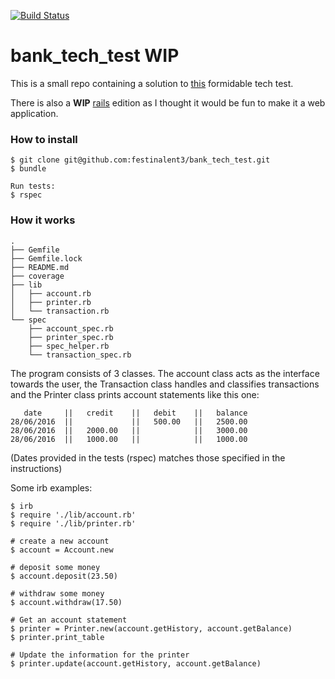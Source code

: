 [![Build Status](https://travis-ci.org/festinalent3/bank_tech_test.svg?branch=master)](https://travis-ci.org/festinalent3/bank_tech_test)

# bank_tech_test WIP


This is a small repo containing a solution to [this](https://github.com/makersacademy/bank_tech_test) formidable tech test.

There is also a **WIP** [rails](https://github.com/festinalent3/bank_tech_test_rails_edition) edition as I thought it would be fun to make it a web application.

### How to install

```
$ git clone git@github.com:festinalent3/bank_tech_test.git
$ bundle

Run tests:
$ rspec

```

### How it works


```
.
├── Gemfile
├── Gemfile.lock
├── README.md
├── coverage
├── lib
│   ├── account.rb
│   ├── printer.rb
│   └── transaction.rb
└── spec
    ├── account_spec.rb
    ├── printer_spec.rb
    ├── spec_helper.rb
    └── transaction_spec.rb
```

The program consists of 3 classes. The account class acts as the interface towards the user, the Transaction class handles and classifies transactions and the Printer class prints account statements like this one:

```
   date     ||   credit    ||   debit    ||   balance
28/06/2016  ||             ||   500.00   ||   2500.00
28/06/2016  ||   2000.00   ||            ||   3000.00
28/06/2016  ||   1000.00   ||            ||   1000.00
```

(Dates provided in the tests (rspec) matches those specified in the instructions) 

Some irb examples:

```
$ irb
$ require './lib/account.rb'
$ require './lib/printer.rb'

# create a new account
$ account = Account.new

# deposit some money
$ account.deposit(23.50)

# withdraw some money
$ account.withdraw(17.50)

# Get an account statement
$ printer = Printer.new(account.getHistory, account.getBalance)
$ printer.print_table

# Update the information for the printer
$ printer.update(account.getHistory, account.getBalance)

```
